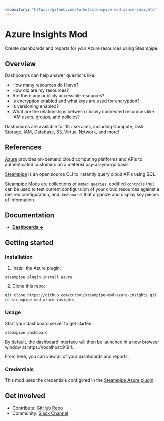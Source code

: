 ```yaml
---
repository: "https://github.com/turbot/steampipe-mod-azure-insights"
---
```


# Azure Insights Mod

Create dashboards and reports for your Azure resources using Steampipe.

<!-- TO DO -->

## Overview

Dashboards can help answer questions like:

- How many resources do I have?
- How old are my resources?
- Are there any publicly accessible resources?
- Is encryption enabled and what keys are used for encryption?
- Is versioning enabled?
- What are the relationships between closely connected resources like IAM users, groups, and policies?

Dashboards are available for 15+ services, including Compute, Disk Storage, IAM, Database, S3, Virtual Network, and more!

## References

[Azure](https://azure.microsoft.com/) provides on-demand cloud computing platforms and APIs to authenticated customers on a metered pay-as-you-go basis.

[Steampipe](https://steampipe.io) is an open source CLI to instantly query cloud APIs using SQL.

[Steampipe Mods](https://steampipe.io/docs/reference/mod-resources#mod) are collections of `named queries`, codified `controls` that can be used to test current configuration of your cloud resources against a desired configuration, and `dashboards` that organize and display key pieces of information.

## Documentation

- **[Dashboards →](https://hub.steampipe.io/mods/turbot/azure_insights/dashboards)**

## Getting started

### Installation

1) Install the Azure plugin:

```shell
steampipe plugin install azure
```

2) Clone this repo:

```sh
git clone https://github.com/turbot/steampipe-mod-azure-insights.git
cd steampipe-mod-azure-insights
```

### Usage

Start your dashboard server to get started:

```shell
steampipe dashboard
```

By default, the dashboard interface will then be launched in a new browser window at https://localhost:9194.

From here, you can view all of your dashboards and reports.

### Credentials

This mod uses the credentials configured in the [Steampipe Azure plugin](https://hub.steampipe.io/plugins/turbot/azure).

## Get involved

* Contribute: [GitHub Repo](https://github.com/turbot/steampipe-mod-azure-insights)
* Community: [Slack Channel](https://steampipe.io/community/join)
